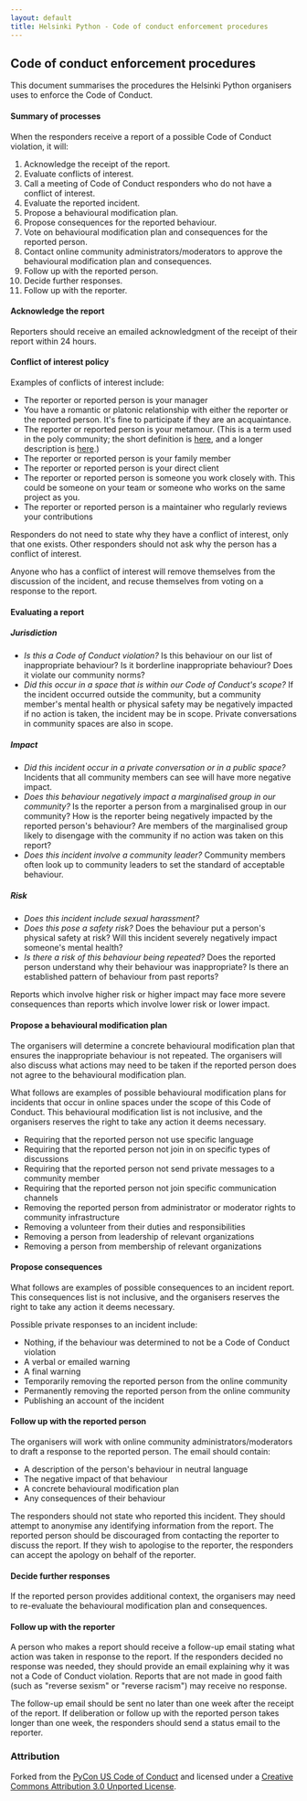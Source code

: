 ```yaml
---
layout: default
title: Helsinki Python - Code of conduct enforcement procedures
---
```


## Code of conduct enforcement procedures

This document summarises the procedures the Helsinki Python organisers uses to enforce the Code of Conduct.

#### Summary of processes

When the responders receive a report of a possible Code of Conduct violation, it will:

1.  Acknowledge the receipt of the report.
2.  Evaluate conflicts of interest.
3.  Call a meeting of Code of Conduct responders who do not have a conflict of interest.
4.  Evaluate the reported incident.
5.  Propose a behavioural modification plan.
6.  Propose consequences for the reported behaviour.
7.  Vote on behavioural modification plan and consequences for the reported person.
8.  Contact online community administrators/moderators to approve the behavioural modification plan and consequences.
9.  Follow up with the reported person.
10. Decide further responses.
11. Follow up with the reporter.

#### Acknowledge the report

Reporters should receive an emailed acknowledgment of the receipt of their report within 24 hours.

#### Conflict of interest policy

Examples of conflicts of interest include:

-   The reporter or reported person is your manager
-   You have a romantic or platonic relationship with either the reporter or the reported person. It's fine to participate if they are an acquaintance.
-   The reporter or reported person is your metamour. (This is a term used in the poly community; the short definition is [here](https://www.urbandictionary.com/define.php?term=Metamour), and a longer description is [here](https://solopoly.net/2012/09/29/whats-a-metamour-on-my-terms/).)
-   The reporter or reported person is your family member
-   The reporter or reported person is your direct client
-   The reporter or reported person is someone you work closely with. This could be someone on your team or someone who works on the same project as you.
-   The reporter or reported person is a maintainer who regularly reviews your contributions

Responders do not need to state why they have a conflict of interest, only that one exists. Other responders should not ask why the person has a conflict of interest.

Anyone who has a conflict of interest will remove themselves from the discussion of the incident, and recuse themselves from voting on a response to the report.

#### Evaluating a report

##### Jurisdiction

-   *Is this a Code of Conduct violation?* Is this behaviour on our list of inappropriate behaviour? Is it borderline inappropriate behaviour? Does it violate our community norms?
-   *Did this occur in a space that is within our Code of Conduct's scope?* If the incident occurred outside the community, but a community member's mental health or physical safety may be negatively impacted if no action is taken, the incident may be in scope. Private conversations in community spaces are also in scope.

##### Impact

-   *Did this incident occur in a private conversation or in a public space?* Incidents that all community members can see will have more negative impact.
-   *Does this behaviour negatively impact a marginalised group in our community?* Is the reporter a person from a marginalised group in our community? How is the reporter being negatively impacted by the reported person's behaviour? Are members of the marginalised group likely to disengage with the community if no action was taken on this report?
-   *Does this incident involve a community leader?* Community members often look up to community leaders to set the standard of acceptable behaviour.

##### Risk

-   *Does this incident include sexual harassment?*
-   *Does this pose a safety risk?* Does the behaviour put a person's physical safety at risk? Will this incident severely negatively impact someone's mental health?
-   *Is there a risk of this behaviour being repeated?* Does the reported person understand why their behaviour was inappropriate? Is there an established pattern of behaviour from past reports?

Reports which involve higher risk or higher impact may face more severe consequences than reports which involve lower risk or lower impact.

#### Propose a behavioural modification plan

The organisers will determine a concrete behavioural modification plan that ensures the inappropriate behaviour is not repeated. The organisers will also discuss what actions may need to be taken if the reported person does not agree to the behavioural modification plan.

What follows are examples of possible behavioural modification plans for incidents that occur in online spaces under the scope of this Code of Conduct. This behavioural modification list is not inclusive, and the organisers reserves the right to take any action it deems necessary.

-   Requiring that the reported person not use specific language
-   Requiring that the reported person not join in on specific types of discussions
-   Requiring that the reported person not send private messages to a community member
-   Requiring that the reported person not join specific communication channels
-   Removing the reported person from administrator or moderator rights to community infrastructure
-   Removing a volunteer from their duties and responsibilities
-   Removing a person from leadership of relevant organizations
-   Removing a person from membership of relevant organizations

#### Propose consequences

What follows are examples of possible consequences to an incident report. This consequences list is not inclusive, and the organisers reserves the right to take any action it deems necessary.

Possible private responses to an incident include:

-   Nothing, if the behaviour was determined to not be a Code of Conduct violation
-   A verbal or emailed warning
-   A final warning
-   Temporarily removing the reported person from the online community
-   Permanently removing the reported person from the online community
-   Publishing an account of the incident

#### Follow up with the reported person

The organisers will work with online community administrators/moderators to draft a response to the reported person. The email should contain:

-   A description of the person's behaviour in neutral language
-   The negative impact of that behaviour
-   A concrete behavioural modification plan
-   Any consequences of their behaviour

The responders should not state who reported this incident. They should attempt to anonymise any identifying information from the report. The reported person should be discouraged from contacting the reporter to discuss the report. If they wish to apologise to the reporter, the responders can accept the apology on behalf of the reporter.

#### Decide further responses

If the reported person provides additional context, the organisers may need to re-evaluate the behavioural modification plan and consequences.

#### Follow up with the reporter

A person who makes a report should receive a follow-up email stating what action was taken in response to the report. If the responders decided no response was needed, they should provide an email explaining why it was not a Code of Conduct violation. Reports that are not made in good faith (such as "reverse sexism" or "reverse racism") may receive no response.

The follow-up email should be sent no later than one week after the receipt of the report. If deliberation or follow up with the reported person takes longer than one week, the responders should send a status email to the reporter.

### Attribution

Forked from the [PyCon US Code of Conduct](https://policies.python.org/python.org/code-of-conduct/) and licensed under a [Creative Commons Attribution 3.0 Unported License](https://creativecommons.org/licenses/by/3.0/).
